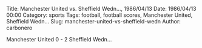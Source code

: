 Title: Manchester United vs. Sheffield Wedn…, 1986/04/13
Date: 1986/04/13 00:00
Category: sports
Tags: football, football scores, Manchester United, Sheffield Wedn…
Slug: manchester-united-vs-sheffield-wedn
Author: carbonero


Manchester United 0 - 2 Sheffield Wedn…
